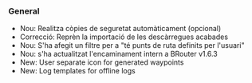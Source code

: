 ### General
- Nou: Realitza còpies de seguretat automàticament (opcional)
- Correcció: Reprèn la importació de les descàrregues acabades
- Nou: S'ha afegit un filtre per a "té punts de ruta definits per l'usuari"
- Nou: s'ha actualitzat l'encaminament intern a BRouter v1.6.3
- New: User separate icon for generated waypoints
- New: Log templates for offline logs
